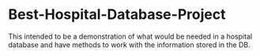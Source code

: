 # Best-Hospital-Database-Project
This intended to be a demonstration of what would be needed in a hospital database and have methods to  work with the information stored in the DB.
